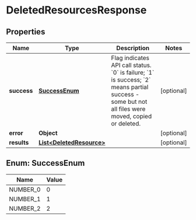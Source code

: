 
# DeletedResourcesResponse

## Properties
Name | Type | Description | Notes
------------ | ------------- | ------------- | -------------
**success** | [**SuccessEnum**](#SuccessEnum) | Flag indicates API call status. &#x60;0&#x60; is failure; &#x60;1&#x60; is success; &#x60;2&#x60; means partial success - some but not all files were moved, copied or deleted. |  [optional]
**error** | **Object** |  |  [optional]
**results** | [**List&lt;DeletedResource&gt;**](DeletedResource.md) |  |  [optional]


<a name="SuccessEnum"></a>
## Enum: SuccessEnum
Name | Value
---- | -----
NUMBER_0 | 0
NUMBER_1 | 1
NUMBER_2 | 2




